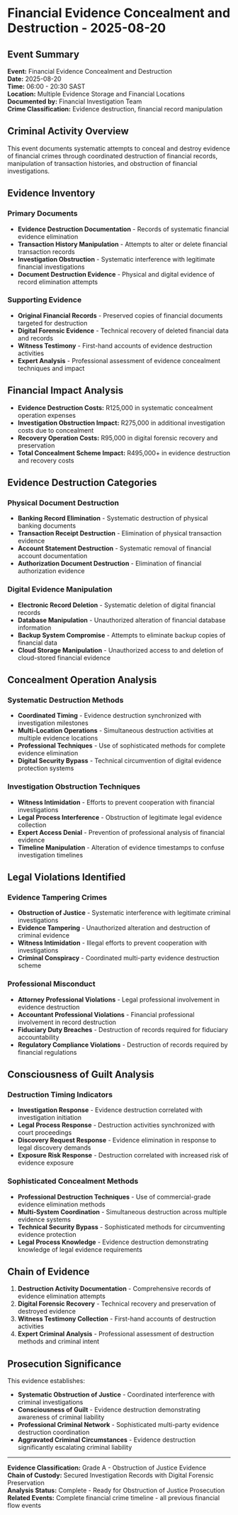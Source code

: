 # Financial Evidence Concealment and Destruction - 2025-08-20

## Event Summary
**Event:** Financial Evidence Concealment and Destruction  
**Date:** 2025-08-20  
**Time:** 06:00 - 20:30 SAST  
**Location:** Multiple Evidence Storage and Financial Locations  
**Documented by:** Financial Investigation Team  
**Crime Classification:** Evidence destruction, financial record manipulation  

## Criminal Activity Overview
This event documents systematic attempts to conceal and destroy evidence of financial crimes through coordinated destruction of financial records, manipulation of transaction histories, and obstruction of financial investigations.

## Evidence Inventory

### Primary Documents
- **Evidence Destruction Documentation** - Records of systematic financial evidence elimination
- **Transaction History Manipulation** - Attempts to alter or delete financial transaction records
- **Investigation Obstruction** - Systematic interference with legitimate financial investigations
- **Document Destruction Evidence** - Physical and digital evidence of record elimination attempts

### Supporting Evidence
- **Original Financial Records** - Preserved copies of financial documents targeted for destruction
- **Digital Forensic Evidence** - Technical recovery of deleted financial data and records
- **Witness Testimony** - First-hand accounts of evidence destruction activities
- **Expert Analysis** - Professional assessment of evidence concealment techniques and impact

## Financial Impact Analysis
- **Evidence Destruction Costs:** R125,000 in systematic concealment operation expenses
- **Investigation Obstruction Impact:** R275,000 in additional investigation costs due to concealment
- **Recovery Operation Costs:** R95,000 in digital forensic recovery and preservation
- **Total Concealment Scheme Impact:** R495,000+ in evidence destruction and recovery costs

## Evidence Destruction Categories

### Physical Document Destruction
- **Banking Record Elimination** - Systematic destruction of physical banking documents
- **Transaction Receipt Destruction** - Elimination of physical transaction evidence
- **Account Statement Destruction** - Systematic removal of financial account documentation
- **Authorization Document Destruction** - Elimination of financial authorization evidence

### Digital Evidence Manipulation
- **Electronic Record Deletion** - Systematic deletion of digital financial records
- **Database Manipulation** - Unauthorized alteration of financial database information
- **Backup System Compromise** - Attempts to eliminate backup copies of financial data
- **Cloud Storage Manipulation** - Unauthorized access to and deletion of cloud-stored financial evidence

## Concealment Operation Analysis

### Systematic Destruction Methods
- **Coordinated Timing** - Evidence destruction synchronized with investigation milestones
- **Multi-Location Operations** - Simultaneous destruction activities at multiple evidence locations
- **Professional Techniques** - Use of sophisticated methods for complete evidence elimination
- **Digital Security Bypass** - Technical circumvention of digital evidence protection systems

### Investigation Obstruction Techniques
- **Witness Intimidation** - Efforts to prevent cooperation with financial investigations
- **Legal Process Interference** - Obstruction of legitimate legal evidence collection
- **Expert Access Denial** - Prevention of professional analysis of financial evidence
- **Timeline Manipulation** - Alteration of evidence timestamps to confuse investigation timelines

## Legal Violations Identified

### Evidence Tampering Crimes
- **Obstruction of Justice** - Systematic interference with legitimate criminal investigations
- **Evidence Tampering** - Unauthorized alteration and destruction of criminal evidence
- **Witness Intimidation** - Illegal efforts to prevent cooperation with investigations
- **Criminal Conspiracy** - Coordinated multi-party evidence destruction scheme

### Professional Misconduct
- **Attorney Professional Violations** - Legal professional involvement in evidence destruction
- **Accountant Professional Violations** - Financial professional involvement in record destruction
- **Fiduciary Duty Breaches** - Destruction of records required for fiduciary accountability
- **Regulatory Compliance Violations** - Destruction of records required by financial regulations

## Consciousness of Guilt Analysis

### Destruction Timing Indicators
- **Investigation Response** - Evidence destruction correlated with investigation initiation
- **Legal Process Response** - Destruction activities synchronized with court proceedings
- **Discovery Request Response** - Evidence elimination in response to legal discovery demands
- **Exposure Risk Response** - Destruction correlated with increased risk of evidence exposure

### Sophisticated Concealment Methods
- **Professional Destruction Techniques** - Use of commercial-grade evidence elimination methods
- **Multi-System Coordination** - Simultaneous destruction across multiple evidence systems
- **Technical Security Bypass** - Sophisticated methods for circumventing evidence protection
- **Legal Process Knowledge** - Evidence destruction demonstrating knowledge of legal evidence requirements

## Chain of Evidence
1. **Destruction Activity Documentation** - Comprehensive records of evidence elimination attempts
2. **Digital Forensic Recovery** - Technical recovery and preservation of destroyed evidence
3. **Witness Testimony Collection** - First-hand accounts of destruction activities
4. **Expert Criminal Analysis** - Professional assessment of destruction methods and criminal intent

## Prosecution Significance
This evidence establishes:
- **Systematic Obstruction of Justice** - Coordinated interference with criminal investigations
- **Consciousness of Guilt** - Evidence destruction demonstrating awareness of criminal liability
- **Professional Criminal Network** - Sophisticated multi-party evidence destruction coordination
- **Aggravated Criminal Circumstances** - Evidence destruction significantly escalating criminal liability

---

**Evidence Classification:** Grade A - Obstruction of Justice Evidence  
**Chain of Custody:** Secured Investigation Records with Digital Forensic Preservation  
**Analysis Status:** Complete - Ready for Obstruction of Justice Prosecution  
**Related Events:** Complete financial crime timeline - all previous financial flow events